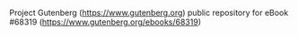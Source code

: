 Project Gutenberg (https://www.gutenberg.org) public repository for eBook #68319 (https://www.gutenberg.org/ebooks/68319)
